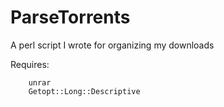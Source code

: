 ParseTorrents
=============

A perl script I wrote for organizing my downloads


Requires:
```
    unrar
    Getopt::Long::Descriptive
```
    
